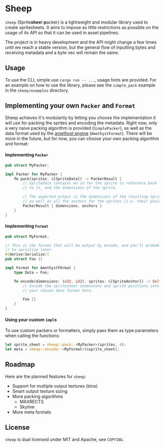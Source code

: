 # Sheep

`sheep` (Sprite**shee**t **p**acker) is a lightweight and modular library used to create spritesheets. It aims to impose as little restrictions as possible on the usage of its API so that it can be used in asset pipelines.

The project is in heavy development and the API might change a few times until we reach a stable version, but the general flow of inputting bytes and receiving metadata and a byte vec will remain the same.

## Usage

To use the CLI, simple use `cargo run -- ...`, usage hints are provided. For an example on how to use the library, please see the `simple_pack` example in the `sheep/examples` directory.

## Implementing your own `Packer` and `Format`

Sheep achieves it's modularity by letting you choose the implementation it will use for packing the sprites and encoding the metadata. Right now, only a very naive packing algorithm is provided (`SimplePacker`), as well as the data format used by the [amethyst engine](https://github.com/amethyst/amethyst) (`AmethystFormat`). There will be more in the future, but for now, you can choose your own packing algorithm and format:

#### Implementing `Packer`

```rust
pub struct MyPacker;

impl Packer for MyPacker {
    fn pack(sprites: &[SpriteData]) -> PackerResult {
        // Spritedata contains an id for the sprite to reference back
        // to it, and the dimensions of the sprite.

        // The expected output is the dimensions of the resulting spritesheet,
        // as well as all the anchors for the sprites (i.e. their positions).
        PackerResult { dimensions, anchors }
    }
}
```

#### Implementing `Format`

```rust
pub struct MyFormat;

// This is the format that will be output by encode, and you'll probably want
// to serialize later.
#[derive(Serialize)]
pub struct Foo {}

impl Format for AmethystFOrmat {
    type Data = Foo;

    fn encode(dimensions: (u32, u32), sprites: &[SpriteAnchor]) -> Self::Data {
        // Encode the spritesheet dimensions and sprite positions into
        // your chosen data format here.

        Foo {}
    }
}
```

#### Using your custom `impl`s

To use custom packers or formatters, simply pass them as type parameters when calling the functions:

```rust
let sprite_sheet = sheep::pack::<MyPacker>(sprites, 4);
let meta = sheep::encode::<MyFormat>(&sprite_sheet);
```

## Roadmap

Here are the planned features for `sheep`:

* Support for multiple output textures (bins)
* Smart output texture sizing
* More packing algorithms
    * MAXRECTS
    * Skyline
* More meta formats

## License

`sheep` is dual licensed under MIT and Apache, see `COPYING`.
